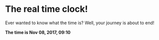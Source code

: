 # The real time clock!

Ever wanted to know what the time is? Well, your journey is about to end!

**The time is Nov 08, 2017, 09:10**